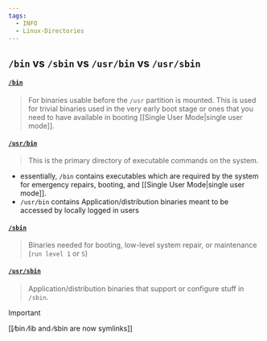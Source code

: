 ```yaml
---
tags:
  - INFO
  - Linux-Directories
---
```


## `/bin` vs `/sbin` vs `/usr/bin` vs `/usr/sbin`

#### [`/bin`](http://www.pathname.com/fhs/pub/fhs-2.3.html#BINESSENTIALUSERCOMMANDBINARIES)

> For binaries usable before the `/usr` partition is mounted. This is used for trivial binaries used in the very early boot stage or ones that you need to have available in booting [[Single User Mode|single user mode]]. 


#### [`/usr/bin`](http://www.pathname.com/fhs/pub/fhs-2.3.html#USRBINMOSTUSERCOMMANDS)

> This is the primary directory of executable commands on the system.

- essentially, `/bin` contains executables which are required by the system for emergency repairs, booting, and [[Single User Mode|single user mode]]. 
- `/usr/bin` contains Application/distribution binaries meant to be accessed by locally logged in users

#### [`/sbin`](https://www.pathname.com/fhs/pub/fhs-2.3.html#SBINSYSTEMBINARIES)

> Binaries needed for booting, low-level system repair, or maintenance (`run level 1` or `S`)


#### [`/usr/sbin`](https://www.pathname.com/fhs/pub/fhs-2.3.html#SBINSYSTEMBINARIES)

> Application/distribution binaries that support or configure stuff in `/sbin`.


> [!IMPORTANT]
> [[⁄bin ⁄lib and ⁄sbin are now symlinks]]
